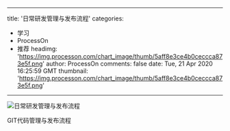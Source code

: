 
---
title: '日常研发管理与发布流程'
categories: 
 - 学习
 - ProcessOn
 - 推荐
headimg: 'https://img.processon.com/chart_image/thumb/5aff8e3ce4b0ceccca873e5f.png'
author: ProcessOn
comments: false
date: Tue, 21 Apr 2020 16:25:59 GMT
thumbnail: 'https://img.processon.com/chart_image/thumb/5aff8e3ce4b0ceccca873e5f.png'
---

<div>   
<img class="thumb" alt="日常研发管理与发布流程" src="https://img.processon.com/chart_image/thumb/5aff8e3ce4b0ceccca873e5f.png" referrerpolicy="no-referrer">
<p>GIT代码管理与发布流程</p>  
</div>
            